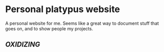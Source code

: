 # Personal platypus website
 A personal website for me. Seems like a great way to document stuff that goes on, and to show people my projects.

 ## *OXIDIZING*
